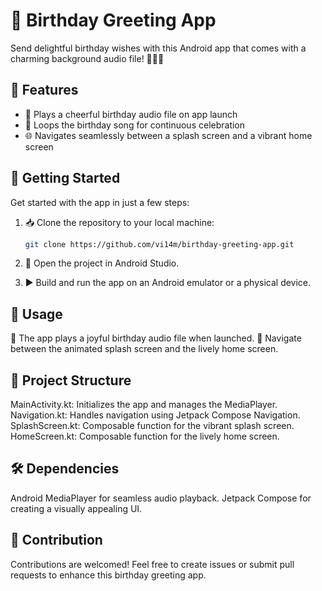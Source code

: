 # 🎉 Birthday Greeting App

Send delightful birthday wishes with this Android app that comes with a charming background audio file! 🎂🎁🎈

## 🚀 Features

- 🎵 Plays a cheerful birthday audio file on app launch
- 🔄 Loops the birthday song for continuous celebration
- 🌐 Navigates seamlessly between a splash screen and a vibrant home screen

## 🌟 Getting Started

Get started with the app in just a few steps:

1. 📥 Clone the repository to your local machine:

   ```bash
   git clone https://github.com/vi14m/birthday-greeting-app.git
   
2. 🚀 Open the project in Android Studio.
3. ▶️ Build and run the app on an Android emulator or a physical device.

## 🎈 Usage
🎉 The app plays a joyful birthday audio file when launched.
🔄 Navigate between the animated splash screen and the lively home screen.

## 📁 Project Structure

MainActivity.kt: Initializes the app and manages the MediaPlayer.
Navigation.kt: Handles navigation using Jetpack Compose Navigation.
SplashScreen.kt: Composable function for the vibrant splash screen.
HomeScreen.kt: Composable function for the lively home screen.

## 🛠️ Dependencies
Android MediaPlayer for seamless audio playback.
Jetpack Compose for creating a visually appealing UI.

## 🤝 Contribution
Contributions are welcomed! Feel free to create issues or submit pull requests to enhance this birthday greeting app.
